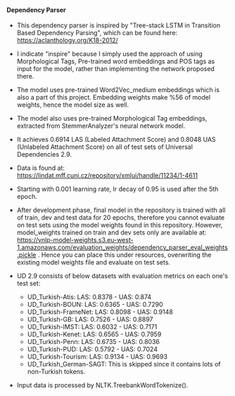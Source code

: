 #### Dependency Parser

- This dependency parser is inspired by "Tree-stack LSTM in Transition Based Dependency Parsing",
which can be found here: https://aclanthology.org/K18-2012/
- I indicate "inspire" because I simply used the approach of using Morphological Tags, Pre-trained word embeddings and POS tags as input for the model, rather than implementing the network proposed there.
- The model uses pre-trained Word2Vec_medium embeddings which is also a part of this project. Embedding weights make %56 of model weights, hence the model size as well.
- The model also uses pre-trained Morphological Tag embeddings, extracted from StemmerAnalyzer's neural network model.

- It achieves 0.6914 LAS (Labeled Attachment Score) and 0.8048 UAS (Unlabeled Attachment Score) on all of test sets of Universal Dependencies 2.9.
- Data is found at: https://lindat.mff.cuni.cz/repository/xmlui/handle/11234/1-4611
- Starting with 0.001 learning rate, lr decay of 0.95 is used after the 5th epoch.
- After development phase, final model in the repository is trained with all of train, dev and test data for 20 epochs, therefore you cannot evaluate on test sets using the model weights found in this repository. However, model_weights trained on train and dev sets only are available at: https://vnlp-model-weights.s3.eu-west-1.amazonaws.com/evaluation_weights/dependency_parser_eval_weights.pickle . Hence you can place this under resources, overwriting the existing model weights file and evaluate on test sets.
- UD 2.9 consists of below datasets with evaluation metrics on each one's test set:
	- UD_Turkish-Atis: LAS: 0.8378 - UAS: 0.874
	- UD_Turkish-BOUN: LAS: 0.6365 - UAS: 0.7290
	- UD_Turkish-FrameNet: LAS: 0.8098 - UAS: 0.9148
	- UD_Turkish-GB: LAS: 0.7526 - UAS: 0.8897
	- UD_Turkish-IMST: LAS: 0.6032 - UAS: 0.7171
	- UD_Turkish-Kenet: LAS: 0.6565 - UAS: 0.7959
	- UD_Turkish-Penn: LAS: 0.6735 - UAS: 0.8036
	- UD_Turkish-PUD: LAS: 0.5792 - UAS: 0.7024
	- UD_Turkish-Tourism: LAS: 0.9134 - UAS: 0.9693
	- UD_Turkish_German-SAGT: This is skipped since it contains lots of non-Turkish tokens.

- Input data is processed by NLTK.TreebankWordTokenize().